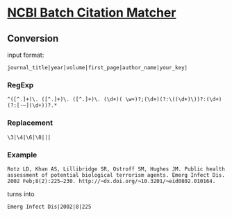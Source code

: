 # [NCBI Batch Citation Matcher](http://www.ncbi.nlm.nih.gov/pubmed/batchcitmatch)

## Conversion
input format:

    journal_title|year|volume|first_page|author_name|your_key|

### RegExp
```regex
^([^.]+)\. ([^.]+)\. ([^.]+)\. (\d+)( \w+)?;(\d+)(?:\((\d+)\))?:(\d+)(?:[-–](\d+))?.*
```

### Replacement
```regex
\3|\4|\6|\8|||
```

### Example
    Rotz LD, Khan AS, Lillibridge SR, Ostroff SM, Hughes JM. Public health assessment of potential biological terrorism agents. Emerg Infect Dis. 2002 Feb;8(2):225–230. http://¬dx.doi.org/¬10.3201/¬eid0802.010164.

turns into

    Emerg Infect Dis|2002|8|225
